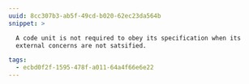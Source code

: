 ```yaml
---
uuid: 8cc307b3-ab5f-49cd-b020-62ec23da564b
snippet: >

  A code unit is not required to obey its specification when its
  external concerns are not satsified.

tags:
  - ecbd0f2f-1595-478f-a011-64a4f66e6e22
---
```

